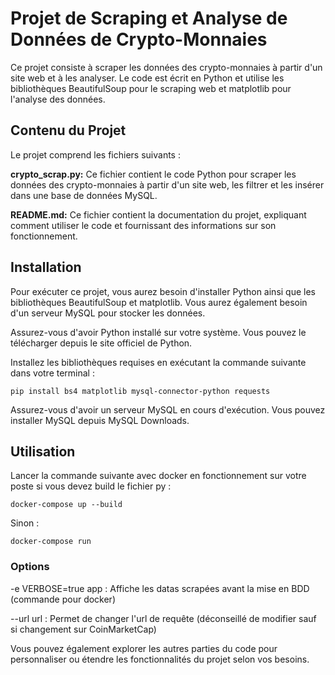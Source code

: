 # Projet de Scraping et Analyse de Données de Crypto-Monnaies
Ce projet consiste à scraper les données des crypto-monnaies à partir d'un site web et à les analyser. Le code est écrit en Python et utilise les bibliothèques BeautifulSoup pour le scraping web et matplotlib pour l'analyse des données.

## Contenu du Projet
Le projet comprend les fichiers suivants :

**crypto_scrap.py:** Ce fichier contient le code Python pour scraper les données des crypto-monnaies à partir d'un site web, les filtrer et les insérer dans une base de données MySQL.

**README.md:** Ce fichier contient la documentation du projet, expliquant comment utiliser le code et fournissant des informations sur son fonctionnement.

## Installation
Pour exécuter ce projet, vous aurez besoin d'installer Python ainsi que les bibliothèques BeautifulSoup et matplotlib. Vous aurez également besoin d'un serveur MySQL pour stocker les données.

Assurez-vous d'avoir Python installé sur votre système. Vous pouvez le télécharger depuis le site officiel de Python.

Installez les bibliothèques requises en exécutant la commande suivante dans votre terminal :

```
pip install bs4 matplotlib mysql-connector-python requests
```

Assurez-vous d'avoir un serveur MySQL en cours d'exécution. Vous pouvez installer MySQL depuis MySQL Downloads.

## Utilisation

Lancer la commande suivante avec docker en fonctionnement sur votre poste si vous devez build le fichier py : 

```
docker-compose up --build 
```

Sinon :

```
docker-compose run
```

### Options

-e VERBOSE=true app : Affiche les datas scrapées avant la mise en BDD (commande pour docker)

--url url : Permet de changer l'url de requête (déconseillé de modifier sauf si changement sur CoinMarketCap)

Vous pouvez également explorer les autres parties du code pour personnaliser ou étendre les fonctionnalités du projet selon vos besoins.


